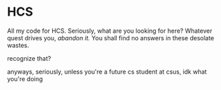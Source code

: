 # HCS
All my code for HCS.
Seriously, what are you looking for here?  Whatever quest drives you, *abandon it.*  You shall find no answers in these desolate wastes.

recognize that?

anyways, seriously, unless you're a future cs student at csus, idk what you're doing
